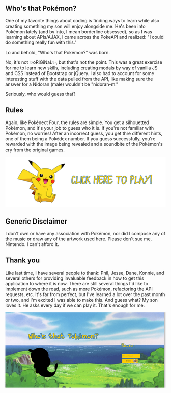 Who's that Pokémon?
-----------------

One of my favorite things about coding is finding ways to learn while also creating something my son will enjoy alongside me. He's been into Pokémon lately (and by into, I mean borderline obsessed), so as I was learning about APIs/AJAX, I came across the PokeAPI and realized: "I could do something really fun with this."

Lo and behold, "Who's that Pokémon?" was born.

No, it's not ✨oRiGiNaL✨, but that's not the point. This was a great exercise for me to learn new skills, including creating modals by way of vanilla JS and CSS instead of Bootstrap or jQuery. I also had to account for some interesting stuff with the data pulled from the API, like making sure the answer for a Nidoran (male) wouldn't be "nidoran-m."

Seriously, who would guess that?

Rules
------------------------------
Again, like Pokénect Four, the rules are simple. You get a silhouetted Pokémon, and it's your job to guess who it is. If you're not familiar with Pokémon, no worries! After an incorrect guess, you get thre different hints, one of them being a Pokédex number. If you guess successfully, you're rewarded with the image being revealed and a soundbite of the Pokémon's cry from the original games.

<a href="https://dlmarshall3.github.io/who_is_that_pokemon/"><img src="img/readme/clicktoplay.png" target="_blank"></a>

Generic Disclaimer
----------------
I don't own or have any association with Pokémon, nor did I compose any of the music or draw any of the artwork used here. Please don't sue me, Nintendo. I can't afford it.

Thank you
---------------------
Like last time, I have several people to thank: Phil, Jesse, Dane, Konnie, and several others for providing invaluable feedback in how to get this application to where it is now. There are still several things I'd like to implement down the road, such as more Pokémon, refactoring the API requests, etc. It's far from perfect, but I've learned a lot over the past month or two, and I'm excited I was able to make this. And guess what? My son loves it. He asks every day if we can play it. That's enough for me.

<img src="img/readme/whosgif.gif">

